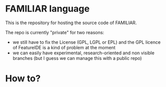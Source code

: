 FAMILIAR language
=================

This is the repository for hosting the source code of FAMILIAR. 

The repo is currently "private" for two reasons:
 * we still have to fix the License (GPL, LGPL or EPL) and the GPL licence of FeatureIDE is a kind of problem at the moment 
 * we can easily have experimental, research-oriented and non visible branches (but I guess we can manage this with a public repo)

How to?
========
